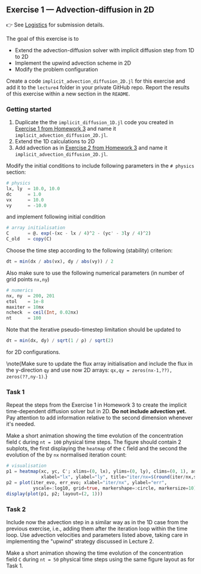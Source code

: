 <!--This file was generated, do not modify it.-->
## Exercise 1 — **Advection-diffusion in 2D**

👉 See [Logistics](/logistics/#submission) for submission details.

The goal of this exercise is to
- Extend the advection-diffusion solver with implicit diffusion step from 1D to 2D
- Implement the upwind advection scheme in 2D
- Modify the problem configuration

Create a code `implicit_advection_diffusion_2D.jl` for this exercise and add it to the `lecture4` folder in your private GitHub repo. Report the results of this exercise within a new section in the `README`.

### Getting started

1. Duplicate the the `implicit_diffusion_1D.jl` code you created in [Exercise 1 from Homework 3](/lecture3/#exercise_1_implicit_transient_diffusion_using_dual_timestepping) and name it `implicit_advection_diffusion_2D.jl`.
2. Extend the 1D calculations to 2D
3. Add advection as in [Exercise 2 from Homework 3](/lecture3/#exercise_2_operator_splitting_for_advection-diffusion) and name it `implicit_advection_diffusion_2D.jl`.

Modify the initial conditions to include following parameters in the `# physics` section:
```julia
# physics
lx, ly  = 10.0, 10.0
dc      = 1.0
vx      = 10.0
vy      = -10.0
```
and implement following initial condition
```julia
# array initialisation
C       = @. exp(-(xc - lx / 4)^2 - (yc' - 3ly / 4)^2)
C_old   = copy(C)
```

Choose the time step according to the following (stability) criterion:

```julia
dt = min(dx / abs(vx), dy / abs(vy)) / 2
```

Also make sure to use the following numerical parameters (in number of grid points `nx,ny`)
```julia
# numerics
nx, ny  = 200, 201
ϵtol    = 1e-8
maxiter = 10nx
ncheck  = ceil(Int, 0.02nx)
nt      = 100

```

Note that the iterative pseudo-timestep limitation should be updated to
```julia
dτ = min(dx, dy) / sqrt(1 / ρ) / sqrt(2)
```
for 2D configurations.

\note{Make sure to update the flux array initialisation and include the flux in the y-direction `qy` and use now 2D arrays: `qx,qy = zeros(nx-1,??), zeros(??,ny-1)`.}

### Task 1
Repeat the steps from the Exercise 1 in Homework 3 to create the implicit time-dependent diffusion solver but in 2D. **Do not include advection yet.** Pay attention to add information relative to the second dimension whenever it's needed.


Make a short animation showing the time evolution of the concentration field `C` during `nt = 100` physical time steps. The figure should contain 2 subplots, the first displaying the `heatmap` of the `C` field and the second the evolution of the by `nx` normalised iteration count:

```julia
# visualisation
p1 = heatmap(xc, yc, C'; xlims=(0, lx), ylims=(0, ly), clims=(0, 1), aspect_ratio=1,
             xlabel="lx", ylabel="ly", title="iter/nx=$(round(iter/nx,sigdigits=3))")
p2 = plot(iter_evo, err_evo; xlabel="iter/nx", ylabel="err",
          yscale=:log10, grid=true, markershape=:circle, markersize=10)
display(plot(p1, p2; layout=(2, 1)))
```

### Task 2
Include now the advection step in a similar way as in the 1D case from the previous exercise, i.e., adding them after the iteration loop within the time loop. Use advection velocities and parameters listed above, taking care in implementing the "upwind" strategy discussed in Lecture 2.

Make a short animation showing the time evolution of the concentration field `C` during `nt = 50` physical time steps using the same figure layout as for Task 1.

